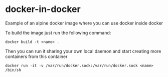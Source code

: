 # docker-in-docker
Example of an alpine docker image where you can use docker inside docker

To build the image just run the following command:

    docker build -t <name> .

Then you can run it sharing your own local daemon and start creating more containers from this container

    docker run -it -v /var/run/docker.sock:/var/run/docker.sock <name> /bin/sh
